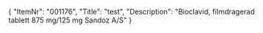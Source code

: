 {
  "ItemNr": "001176",
  "Title": "test",
  "Description": "Bioclavid, filmdragerad tablett 875 mg/125 mg Sandoz A/S"
}